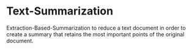 # Text-Summarization
Extraction-Based-Summarization to reduce a text document in order to create a summary that retains the most important points of the original document.
